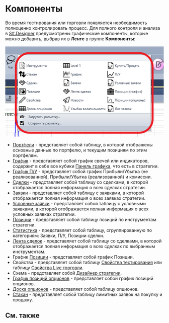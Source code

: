 # Компоненты

Во время тестирования или торговли появляется необходимость полноценно контролировать процесс. Для полного контроля и анализа в [S\#.Designer](Designer.md) предусмотрены графические компоненты, которые можно добавить, выбрав их в **Ленте** в группе **Компоненты**:

![Designer Components](../images/Designer_Components.png)

- [Портфели](Designer_Panel_Portfolios.md) \- представляет собой таблицу, в которой отображены основные данные по портфелю, и текущим позициям по этим портфелям.
- [График](Designer_Chart.md) \- представляет собой график свечей или индикаторов, содержит в себе все кубики [Панель графика](Designer_Panel_graphics.md), что есть в стратегии.
- [График П\/У](Designer_Panel_Market_depth.md) \- представляет собой график Прибыли\/Убытка (не реализованной), Прибыли\/Убытка (реализованной) и комиссии.
- [Сделки](Designer_Trades.md) \- представляет собой таблицу со сделками, в которой отображается полная информация о всех сделках стратегии. 
- [Заявки](Designer_Orders.md) \- представляет собой таблицу с заявками, в которой отображается полная информация о всех заявках стратегии.
- [Условные заявки](Designer_Orders_conditional.md) \- представляет собой таблицу с условными заявками, в которой отображается полная информация о всех условных заявках стратегии.
- [Позиции](Designer_Chart_Position.md) \- представляет собой таблицу позиций по инструментам стратегии.
- [Статистика](Designer_Statistics.md) \- представляет собой таблицу, сгруппированную по категориям: Заявки, П\/У, Позиции сделки.
- [Лента сделок](Designer_Tape_Trades.md) \- представляет собой таблицу со сделками, в которой отображается полная информация о всех сделках по выбранным инструментам.
- График [Позиции](Designer_Chart_Position.md) \- представляет собой график Позиции.
- Свойства \- представляет собой таблицу [Свойства тестирования](Designer_Properties_emulation.md) или таблицу [Свойства Live торговли](Designer_Properties_Live.md).
- Схема \- представляет собой [Дизайнер стратегии](Designer_Designer_schemes_strategies_and_component_elements.md).
- [График позиций опционов](Designer_Graph_options_positions.md) \- представляет собой график позиций опционов.
- [Доска опционов](Designer_Options_Board.md) \- представляет собой таблицу опционов.
- [Стакан](Designer_Depth_Panel2.md) \- представляет собой таблицу лимитных заявок на покупку и продажу.

## См. также
